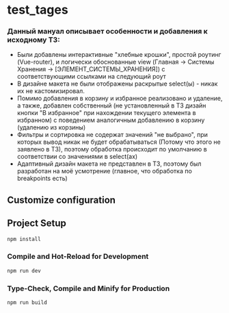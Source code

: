 # test_tages

### Данный мануал описывает особенности и добавления к исходному ТЗ:
* Были добавлены интерактивные "хлебные крошки", простой роутинг (Vue-router),
и логически обоснованные view (Главная -> Системы Хранения -> [ЭЛЕМЕНТ_СИСТЕМЫ_ХРАНЕНИЯ])
с соответствующими ссылками на следующий роут
* В дизайне макета не были отображены раскрытые select(ы) - никак их не кастомизировал.
* Помимо добавления в корзину и избранное реализовано и удаление, а также, добавлен собственный
(не установленный в ТЗ дизайн кнопки "В избранное" при нахождении текущего элемента в избранном)
с поведением аналогичным добавлению в корзину (удалению из корзины)
* Фильтры и сортировка не содержат значений "не выбрано", при которых вывод
никак не будет обрабатываться (Потому что этого не заявлено в ТЗ), поэтому
обработка происходит по умолчанию в соответствии со значениями в select(ах)
* Адаптивный дизайн макета не представлен в ТЗ, поэтому был разработан на моё усмотрение
  (главное, что обработка по breakpoints есть)

## Customize configuration


## Project Setup

```sh
npm install
```

### Compile and Hot-Reload for Development

```sh
npm run dev
```

### Type-Check, Compile and Minify for Production

```sh
npm run build
```

